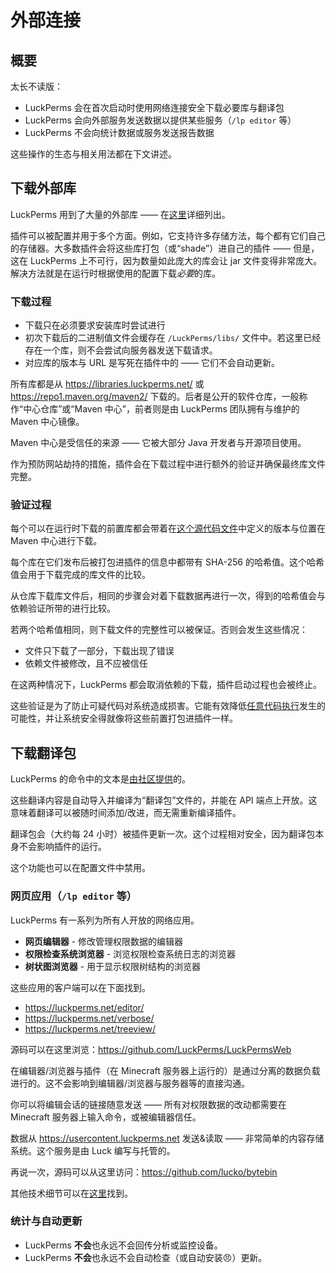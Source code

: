 # 外部连接

## 概要

太长不读版：

* LuckPerms 会在首次启动时使用网络连接安全下载必要库与翻译包
* LuckPerms 会向外部服务发送数据以提供某些服务（`/lp editor` 等）
* LuckPerms 不会向统计数据或服务发送报告数据

这些操作的生态与相关用法都在下文讲述。

## 下载外部库

LuckPerms 用到了大量的外部库 —— 在[这里](project-info.credits.md#开源)详细列出。

插件可以被配置并用于多个方面。例如，它支持许多存储方法，每个都有它们自己的存储器。大多数插件会将这些库打包（或“shade”）进自己的插件 —— 但是，这在 LuckPerms 上不可行，因为数量如此庞大的库会让 jar 文件变得非常庞大。解决方法就是在运行时根据使用的配置下载*必要*的库。

### 下载过程

* 下载只在必须要求安装库时尝试进行
* 初次下载后的二进制值文件会缓存在 `/LuckPerms/libs/` 文件中。若这里已经存在一个库，则不会尝试向服务器发送下载请求。
* 对应库的版本与 URL 是写死在插件中的 —— 它们不会自动更新。

所有库都是从 https://libraries.luckperms.net/ 或 https://repo1.maven.org/maven2/ 下载的。后者是公开的软件仓库，一般称作“中心仓库”或“Maven 中心”，前者则是由 LuckPerms 团队拥有与维护的 Maven 中心镜像。

Maven 中心是受信任的来源 —— 它被大部分 Java 开发者与开源项目使用。

作为预防网站劫持的措施，插件会在下载过程中进行额外的验证并确保最终库文件完整。

### 验证过程

每个可以在运行时下载的前置库都会带着在[这个源代码文件](https://github.com/LuckPerms/LuckPerms/blob/master/common/src/main/java/me/lucko/luckperms/common/dependencies/Dependency.java)中定义的版本与位置在 Maven 中心进行下载。

每个库在它们发布后被打包进插件的信息中都带有 SHA-256 的哈希值。这个哈希值会用于下载完成的库文件的比较。

从仓库下载库文件后，相同的步骤会对着下载数据再进行一次，得到的哈希值会与依赖验证所带的进行比较。

若两个哈希值相同，则下载文件的完整性可以被保证。否则会发生这些情况：

* 文件只下载了一部分，下载出现了错误
* 依赖文件被修改，且不应被信任

在这两种情况下，LuckPerms 都会取消依赖的下载，插件启动过程也会被终止。

这些验证是为了防止可疑代码对系统造成损害。它能有效降低[任意代码执行](https://en.wikipedia.org/wiki/Arbitrary_code_execution)发生的可能性，并让系统安全得就像将这些前置打包进插件一样。

## 下载翻译包

LuckPerms 的命令中的文本是[由社区提供](project-info.locale-and-translations.md)的。

这些翻译内容是自动导入并编译为“翻译包”文件的，并能在 API 端点上开放。这意味着翻译可以被随时间添加/改进，而无需重新编译插件。

翻译包会（大约每 24 小时）被插件更新一次。这个过程相对安全，因为翻译包本身不会影响插件的运行。

这个功能也可以在配置文件中禁用。

### 网页应用（`/lp editor` 等）

LuckPerms 有一系列为所有人开放的网络应用。

* **网页编辑器** - 修改管理权限数据的编辑器
* **权限检查系统浏览器** - 浏览权限检查系统日志的浏览器
* **树状图浏览器** - 用于显示权限树结构的浏览器

这些应用的客户端可以在下面找到。

* https://luckperms.net/editor/
* https://luckperms.net/verbose/
* https://luckperms.net/treeview/

源码可以在这里浏览：https://github.com/LuckPerms/LuckPermsWeb

在编辑器/浏览器与插件（在 Minecraft 服务器上运行的）是通过分离的数据负载进行的。这不会影响到编辑器/浏览器与服务器等的直接沟通。

你可以将编辑会话的链接随意发送 —— 所有对权限数据的改动都需要在 Minecraft 服务器上输入命令，或被编辑器信任。

数据从 https://usercontent.luckperms.net 发送&读取 —— 非常简单的内容存储系统。这个服务是由 Luck 编写与托管的。

再说一次，源码可以从这里访问：https://github.com/lucko/bytebin

其他技术细节可以在[这里](reference.web-editor-technical-details.md)找到。

### 统计与自动更新

* LuckPerms **不会**也永远不会回传分析或监控设备。
* LuckPerms **不会**也永远不会自动检查（或自动安装😠）更新。